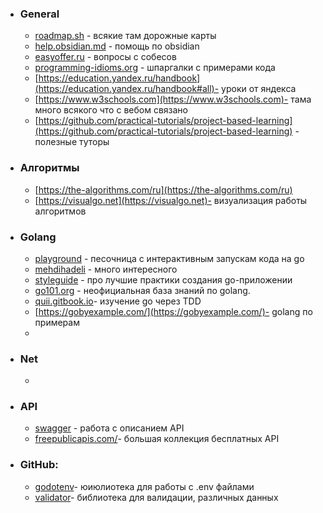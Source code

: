 - ### General
	- [roadmap.sh](https://roadmap.sh) - всякие там дорожные карты
	- [help.obsidian.md](https://help.obsidian.md) - помощь по obsidian
	- [easyoffer.ru](https://easyoffer.ru) - вопросы с собесов
	- [programming-idioms.org](https://www.programming-idioms.org/cheatsheets) - шпаргалки с примерами кода
	- [https://education.yandex.ru/handbook](https://education.yandex.ru/handbook#all)- уроки от яндекса
	- [https://www.w3schools.com](https://www.w3schools.com)- тама много всякого что с вебом связано
	- [https://github.com/practical-tutorials/project-based-learning](https://github.com/practical-tutorials/project-based-learning)  - полезные туторы
- ### Алгоритмы
	- [https://the-algorithms.com/ru](https://the-algorithms.com/ru) 
	- [https://visualgo.net](https://visualgo.net)- визуализация работы алгоритмов


- ### Golang
	- [playground](https://go.dev/play/) - песочница с интерактивным запускам кода на go 
	- [mehdihadeli](https://mehdihadeli.github.io/awesome-go-education/resources/) - много интересного
	- [styleguide](https://google.github.io/styleguide/go/index) - про лучшие практики создания go-приложении
	- [go101.org](https://go101.org) - неофициальная база знаний по golang.
	- [quii.gitbook.io](https://quii.gitbook.io/learn-go-with-tests)- изучение go через TDD
	- [https://gobyexample.com/](https://gobyexample.com/)- golang по примерам
	- 
- ### Net
	- 
- ### API
	- [swagger](https://editor.swagger.io/) - работа с описанием API
	- [freepublicapis.com/](https://www.freepublicapis.com/)- большая коллекция бесплатных API
- ### GitHub:
	- [godotenv](https://github.com/joho/godotenv)- юиюлиотека для работы с .env файлами
	- [validator](https://github.com/go-playground/validator)- библиотека для валидации, различных данных